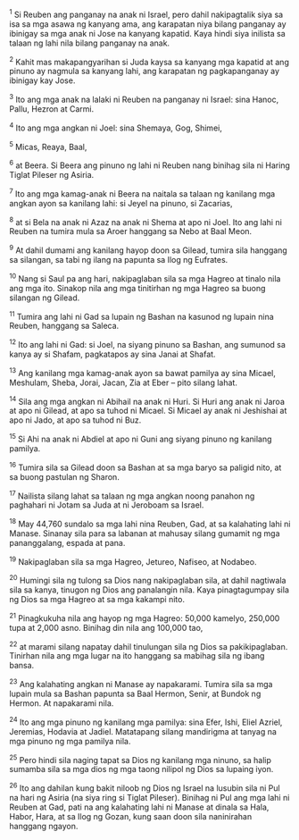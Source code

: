 <sup>1</sup>
Si Reuben ang panganay na anak ni Israel, pero dahil nakipagtalik siya sa isa sa mga asawa ng kanyang ama, ang karapatan niya bilang panganay ay ibinigay sa mga anak ni Jose na kanyang kapatid. Kaya hindi siya inilista sa talaan ng lahi nila bilang panganay na anak. 

<sup>2</sup>
Kahit mas makapangyarihan si Juda kaysa sa kanyang mga kapatid at ang pinuno ay nagmula sa kanyang lahi, ang karapatan ng pagkapanganay ay ibinigay kay Jose. 

<sup>3</sup>
Ito ang mga anak na lalaki ni Reuben na panganay ni Israel: sina Hanoc, Pallu, Hezron at Carmi. 

<sup>4</sup>
Ito ang mga angkan ni Joel: sina Shemaya, Gog, Shimei, 

<sup>5</sup>
Micas, Reaya, Baal, 

<sup>6</sup>
at Beera. Si Beera ang pinuno ng lahi ni Reuben nang binihag sila ni Haring Tiglat Pileser ng Asiria. 

<sup>7</sup>
Ito ang mga kamag-anak ni Beera na naitala sa talaan ng kanilang mga angkan ayon sa kanilang lahi: si Jeyel na pinuno, si Zacarias, 

<sup>8</sup>
at si Bela na anak ni Azaz na anak ni Shema at apo ni Joel. Ito ang lahi ni Reuben na tumira mula sa Aroer hanggang sa Nebo at Baal Meon. 

<sup>9</sup>
At dahil dumami ang kanilang hayop doon sa Gilead, tumira sila hanggang sa silangan, sa tabi ng ilang na papunta sa Ilog ng Eufrates. 

<sup>10</sup>
Nang si Saul pa ang hari, nakipaglaban sila sa mga Hagreo at tinalo nila ang mga ito. Sinakop nila ang mga tinitirhan ng mga Hagreo sa buong silangan ng Gilead.

<sup>11</sup>
Tumira ang lahi ni Gad sa lupain ng Bashan na kasunod ng lupain nina Reuben, hanggang sa Saleca. 

<sup>12</sup>
Ito ang lahi ni Gad: si Joel, na siyang pinuno sa Bashan, ang sumunod sa kanya ay si Shafam, pagkatapos ay sina Janai at Shafat. 

<sup>13</sup>
Ang kanilang mga kamag-anak ayon sa bawat pamilya ay sina Micael, Meshulam, Sheba, Jorai, Jacan, Zia at Eber – pito silang lahat. 

<sup>14</sup>
Sila ang mga angkan ni Abihail na anak ni Huri. Si Huri ang anak ni Jaroa at apo ni Gilead, at apo sa tuhod ni Micael. Si Micael ay anak ni Jeshishai at apo ni Jado, at apo sa tuhod ni Buz. 

<sup>15</sup>
Si Ahi na anak ni Abdiel at apo ni Guni ang siyang pinuno ng kanilang pamilya. 

<sup>16</sup>
Tumira sila sa Gilead doon sa Bashan at sa mga baryo sa paligid nito, at sa buong pastulan ng Sharon. 

<sup>17</sup>
Nailista silang lahat sa talaan ng mga angkan noong panahon ng paghahari ni Jotam sa Juda at ni Jeroboam sa Israel. 

<sup>18</sup>
May 44,760 sundalo sa mga lahi nina Reuben, Gad, at sa kalahating lahi ni Manase. Sinanay sila para sa labanan at mahusay silang gumamit ng mga pananggalang, espada at pana. 

<sup>19</sup>
Nakipaglaban sila sa mga Hagreo, Jetureo, Nafiseo, at Nodabeo. 

<sup>20</sup>
Humingi sila ng tulong sa Dios nang nakipaglaban sila, at dahil nagtiwala sila sa kanya, tinugon ng Dios ang panalangin nila. Kaya pinagtagumpay sila ng Dios sa mga Hagreo at sa mga kakampi nito. 

<sup>21</sup>
Pinagkukuha nila ang hayop ng mga Hagreo: 50,000 kamelyo, 250,000 tupa at 2,000 asno. Binihag din nila ang 100,000 tao, 

<sup>22</sup>
at marami silang napatay dahil tinulungan sila ng Dios sa pakikipaglaban. Tinirhan nila ang mga lugar na ito hanggang sa mabihag sila ng ibang bansa.

<sup>23</sup>
Ang kalahating angkan ni Manase ay napakarami. Tumira sila sa mga lupain mula sa Bashan papunta sa Baal Hermon, Senir, at Bundok ng Hermon. At napakarami nila. 

<sup>24</sup>
Ito ang mga pinuno ng kanilang mga pamilya: sina Efer, Ishi, Eliel Azriel, Jeremias, Hodavia at Jadiel. Matatapang silang mandirigma at tanyag na mga pinuno ng mga pamilya nila. 

<sup>25</sup>
Pero hindi sila naging tapat sa Dios ng kanilang mga ninuno, sa halip sumamba sila sa mga dios ng mga taong nilipol ng Dios sa lupaing iyon. 

<sup>26</sup>
Ito ang dahilan kung bakit niloob ng Dios ng Israel na lusubin sila ni Pul na hari ng Asiria (na siya ring si Tiglat Pileser). Binihag ni Pul ang mga lahi ni Reuben at Gad, pati na ang kalahating lahi ni Manase at dinala sa Hala, Habor, Hara, at sa Ilog ng Gozan, kung saan doon sila naninirahan hanggang ngayon.